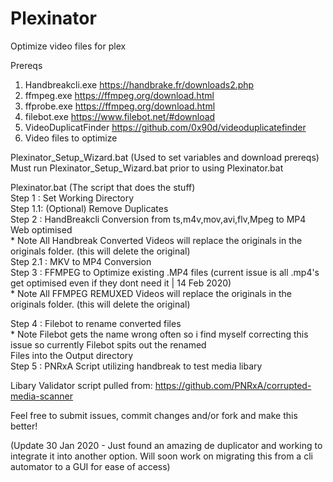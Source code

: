 # Plexinator
Optimize video files for plex  

Prereqs  
1. Handbreakcli.exe https://handbrake.fr/downloads2.php  
2. ffmpeg.exe https://ffmpeg.org/download.html 
3. ffprobe.exe https://ffmpeg.org/download.html  
4. filebot.exe https://www.filebot.net/#download  
5. VideoDuplicatFinder https://github.com/0x90d/videoduplicatefinder  
6. Video files to optimize  

Plexinator_Setup_Wizard.bat (Used to set variables and download prereqs)  
Must run Plexinator_Setup_Wizard.bat prior to using Plexinator.bat  

Plexinator.bat (The script that does the stuff)  
Step 1 : Set Working Directory  
Step 1.1: (Optional) Remove Duplicates  
Step 2 : HandBreakcli Conversion from ts,m4v,mov,avi,flv,Mpeg to MP4 Web optimised  
        * Note All Handbreak Converted Videos will replace the originals in the originals folder. (this will delete the original)  
Step 2.1 : MKV to MP4 Conversion  
Step 3 : FFMPEG to Optimize existing .MP4 files (current issue is all .mp4's get optimised even if they dont need it | 14 Feb 2020)  
        * Note All FFMPEG REMUXED Videos will replace the originals in the originals folder. (this will delete the original)    

Step 4 : Filebot to rename converted files  
      * Note Filebot gets the name wrong often so i find myself correcting this issue so currently Filebot spits out the renamed  
           Files into the Output directory  
Step 5 : PNRxA Script utilizing handbreak to test media libary  
  

Libary Validator script pulled from: https://github.com/PNRxA/corrupted-media-scanner  
  
  
Feel free to submit issues, commit changes and/or fork and make this better!  
  
  (Update 30 Jan 2020 - Just found an amazing de duplicator and working to integrate it into another option. Will soon work on migrating this from a cli automator to a GUI for ease of access)
